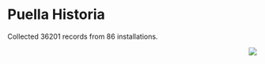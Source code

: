 # Puella Historia

Collected 36201 records from 86 installations.

<p align="right"><img src="https://xn--80aalyho.xn--p1ai/magireco/NAgitan/img/kagome.png" /></p>
